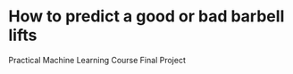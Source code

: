 How to predict a good or bad barbell lifts
===============================

Practical Machine Learning Course Final Project
